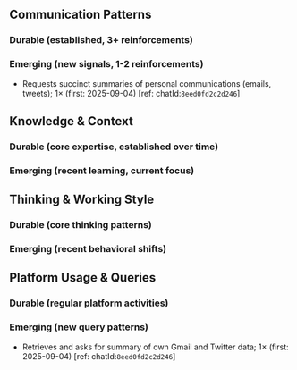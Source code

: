 ## Communication Patterns
### Durable (established, 3+ reinforcements)

### Emerging (new signals, 1-2 reinforcements)
- Requests succinct summaries of personal communications (emails, tweets); 1× (first: 2025-09-04) [ref: chatId:`8eed0fd2c2d246`]

## Knowledge & Context
### Durable (core expertise, established over time)

### Emerging (recent learning, current focus)

## Thinking & Working Style
### Durable (core thinking patterns)

### Emerging (recent behavioral shifts)

## Platform Usage & Queries
### Durable (regular platform activities)

### Emerging (new query patterns)
- Retrieves and asks for summary of own Gmail and Twitter data; 1× (first: 2025-09-04) [ref: chatId:`8eed0fd2c2d246`]
